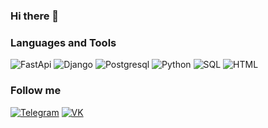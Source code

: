 ### Hi there 👋

<!--
**Ryboss/Ryboss** is a ✨ _special_ ✨ repository because its `README.md` (this file) appears on your GitHub profile.

Here are some ideas to get you started:

- 🔭 I’m currently working on ...
- 🌱 I’m currently learning ...
- 👯 I’m looking to collaborate on ...
- 🤔 I’m looking for help with ...
- 💬 Ask me about ...
- 📫 How to reach me: ...
- 😄 Pronouns: ...
- ⚡ Fun fact: ...
-->
### Languages and Tools
![FastApi](https://img.shields.io/badge/-fastapi-090909?style=for-the-badge&logo=fastapi)
![Django](https://img.shields.io/badge/-django-090909?style=for-the-badge&logo=django)
![Postgresql](https://img.shields.io/badge/-postgresql-090909?style=for-the-badge&logo=postgresql)
![Python](https://img.shields.io/badge/-python-090909?style=for-the-badge&logo=python)
![SQL](https://img.shields.io/badge/-SQL-090909?style=for-the-badge&logo=SQL)
![HTML](https://img.shields.io/badge/-HTML-090909?style=for-the-badge&logo=html)

### Follow me

[![Telegram](https://img.shields.io/badge/-Telegram-090909?style=for-the-badge&logo=Telegram)](https://vk.com/id208717752)
[![VK](https://img.shields.io/badge/-VK-090909?style=for-the-badge&logo=VK)](https://vk.com/id208717752)
